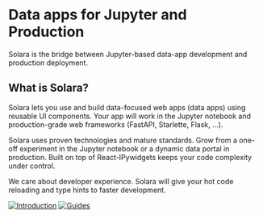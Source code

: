 # Data apps for Jupyter and Production

Solara is the bridge between Jupyter-based data-app development and production deployment.

## What is Solara?

Solara lets you use and build data-focused web apps (data apps) using reusable UI components. Your app will work in the Jupyter notebook and production-grade web frameworks (FastAPI, Starlette, Flask, ...).

Solara uses proven technologies and mature standards. Grow from a one-off experiment in the Jupyter notebook or a dynamic data portal in production.  Built on top of React-IPywidgets keeps your code complexity under control.

We care about developer experience. Solara will give your hot code reloading and type hints to faster development.

[![Introduction](https://dabuttonfactory.com/button.png?t=Introduction&f=Open+Sans-Bold&ts=20&tc=fff&hp=45&vp=12&c=8&bgt=unicolored&bgc=f19f41)](/docs)
[![Guides](https://dabuttonfactory.com/button.png?t=Guides&f=Open+Sans-Bold&ts=20&tc=fff&hp=45&vp=12&c=8&bgt=unicolored&bgc=f19f41)](/docs/guides)
<!-- [![Book a demo](https://dabuttonfactory.com/button.png?t=Book+a+demo&f=Open+Sans-Bold&ts=20&tc=f19f41&hp=45&vp=12&c=8&bgt=unicolored&bgc=eee&bs=1&bc=f19f41)](/docs/guides) -->
